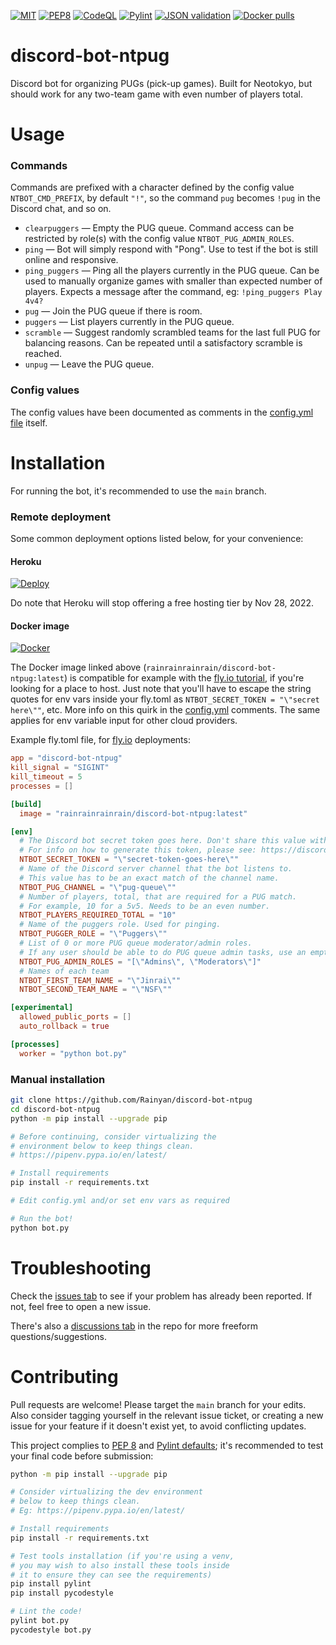 [![MIT](https://img.shields.io/github/license/Rainyan/discord-bot-ntpug)](LICENSE)
[![PEP8](https://img.shields.io/badge/code%20style-pep8-orange.svg)](https://www.python.org/dev/peps/pep-0008/)
[![CodeQL](https://github.com/Rainyan/discord-bot-ntpug/actions/workflows/codeql-analysis.yml/badge.svg)](https://github.com/Rainyan/discord-bot-ntpug/actions/workflows/codeql-analysis.yml)
[![Pylint](https://github.com/Rainyan/discord-bot-ntpug/actions/workflows/pylint.yml/badge.svg)](https://github.com/Rainyan/discord-bot-ntpug/actions/workflows/pylint.yml)
[![JSON validation](https://github.com/Rainyan/discord-bot-ntpug/actions/workflows/validate_json.yml/badge.svg)](https://github.com/Rainyan/discord-bot-ntpug/actions/workflows/validate_json.yml)
[![Docker pulls](https://img.shields.io/docker/pulls/rainrainrainrain/discord-bot-ntpug)](https://hub.docker.com/repository/docker/rainrainrainrain/discord-bot-ntpug)

# discord-bot-ntpug
Discord bot for organizing PUGs (pick-up games). Built for Neotokyo, but should work for any two-team game with even number of players total.

# Usage
### Commands
Commands are prefixed with a character defined by the config value `NTBOT_CMD_PREFIX`, by default `"!"`, so the command `pug` becomes `!pug` in the Discord chat, and so on.
* `clearpuggers` — Empty the PUG queue. Command access can be restricted by role(s) with the config value `NTBOT_PUG_ADMIN_ROLES`.
* `ping` — Bot will simply respond with "Pong". Use to test if the bot is still online and responsive.
* `ping_puggers` — Ping all the players currently in the PUG queue. Can be used to manually organize games with smaller than expected number of players. Expects a message after the command, eg: `!ping_puggers Play 4v4?`
* `pug` — Join the PUG queue if there is room.
* `puggers` — List players currently in the PUG queue.
* `scramble` — Suggest randomly scrambled teams for the last full PUG for balancing reasons. Can be repeated until a satisfactory scramble is reached.
* `unpug` — Leave the PUG queue.

### Config values
The config values have been documented as comments in the [config.yml file](config.yml) itself.

# Installation
For running the bot, it's recommended to use the `main` branch.

### Remote deployment
Some common deployment options listed below, for your convenience:

#### Heroku
[![Deploy](https://www.herokucdn.com/deploy/button.svg)](https://heroku.com/deploy?template=https://github.com/Rainyan/discord-bot-ntpug/tree/main)

Do note that Heroku will stop offering a free hosting tier by Nov 28, 2022.

#### Docker image
[![Docker](https://user-images.githubusercontent.com/6595066/187285611-b90ffa3f-80d0-4716-8bbf-837be43e31b2.png)](https://hub.docker.com/repository/docker/rainrainrainrain/discord-bot-ntpug)

The Docker image linked above (`rainrainrainrain/discord-bot-ntpug:latest`) is compatible for example with the [fly.io tutorial](https://fly.io/docs/hands-on/start/), if you're looking for a place to host. Just note that you'll have to escape the string quotes for env vars inside your fly.toml as `NTBOT_SECRET_TOKEN = "\"secret here\""`, etc. More info on this quirk in the [config.yml](config.yml) comments. The same applies for env variable input for other cloud providers.

Example fly.toml file, for [fly.io](https://fly.io) deployments:
```toml
app = "discord-bot-ntpug"
kill_signal = "SIGINT"
kill_timeout = 5
processes = []

[build]
  image = "rainrainrainrain/discord-bot-ntpug:latest"

[env]
  # The Discord bot secret token goes here. Don't share this value with others.
  # For info on how to generate this token, please see: https://discord.com/developers/docs
  NTBOT_SECRET_TOKEN = "\"secret-token-goes-here\""
  # Name of the Discord server channel that the bot listens to.
  # This value has to be an exact match of the channel name.
  NTBOT_PUG_CHANNEL = "\"pug-queue\""
  # Number of players, total, that are required for a PUG match.
  # For example, 10 for a 5v5. Needs to be an even number.
  NTBOT_PLAYERS_REQUIRED_TOTAL = "10"
  # Name of the puggers role. Used for pinging.
  NTBOT_PUGGER_ROLE = "\"Puggers\""
  # List of 0 or more PUG queue moderator/admin roles.
  # If any user should be able to do PUG queue admin tasks, use an empty value.
  NTBOT_PUG_ADMIN_ROLES = "[\"Admins\", \"Moderators\"]"
  # Names of each team
  NTBOT_FIRST_TEAM_NAME = "\"Jinrai\""
  NTBOT_SECOND_TEAM_NAME = "\"NSF\""

[experimental]
  allowed_public_ports = []
  auto_rollback = true

[processes]
  worker = "python bot.py"
```

### Manual installation
```sh
git clone https://github.com/Rainyan/discord-bot-ntpug
cd discord-bot-ntpug
python -m pip install --upgrade pip

# Before continuing, consider virtualizing the
# environment below to keep things clean.
# https://pipenv.pypa.io/en/latest/

# Install requirements
pip install -r requirements.txt

# Edit config.yml and/or set env vars as required

# Run the bot!
python bot.py
```

# Troubleshooting
Check the [issues tab](https://github.com/Rainyan/discord-bot-ntpug/issues) to see if your problem has already been reported. If not, feel free to open a new issue.

There's also a [discussions tab](https://github.com/Rainyan/discord-bot-ntpug/discussions) in the repo for more freeform questions/suggestions.

# Contributing
Pull requests are welcome! Please target the `main` branch for your edits. Also consider tagging yourself in the relevant issue ticket, or creating a new issue for your feature if it doesn't exist yet, to avoid conflicting updates.

This project complies to [PEP 8](https://www.python.org/dev/peps/pep-0008/) and [Pylint defaults](https://pypi.org/project/pylint/); it's recommended to test your final code before submission:
```sh
python -m pip install --upgrade pip

# Consider virtualizing the dev environment
# below to keep things clean.
# Eg: https://pipenv.pypa.io/en/latest/

# Install requirements
pip install -r requirements.txt

# Test tools installation (if you're using a venv,
# you may wish to also install these tools inside
# it to ensure they can see the requirements)
pip install pylint
pip install pycodestyle

# Lint the code!
pylint bot.py
pycodestyle bot.py
```
